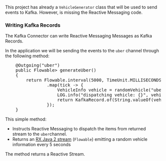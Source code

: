 This project has already a `VehicleGenerator` class that will be used to send events to Kafka. However, is missing the Reactive Messaging code.

### Writing Kafka Records

The Kafka Connector can write Reactive Messaging Messages as Kafka Records.

In the application we will be sending the events to the `uber` channel through the following method:

<pre class="file" data-filename="./src/main/resources/application.properties" data-target="append" data-marker="//TODO-publisher">
    @Outgoing("uber")
    public Flowable<KafkaRecord<String, String>> generateUber()
    {
        return Flowable.interval(5000, TimeUnit.MILLISECONDS)
                .map(tick -> {
                    VehicleInfo vehicle = randomVehicle("uber");
                    LOG.info("dispatching vehicle: {}", vehicle);
                    return KafkaRecord.of(String.valueOf(vehicle.getVehicleId()), Json.encode(vehicle));
                });
    }
</pre>
This simple method:

- Instructs Reactive Messaging to dispatch the items from returned stream to the `uber`channel.
- Returns an [RX Java 2 stream](https://github.com/ReactiveX/RxJava) (`Flowable`) emitting a random  vehicle information every 5 seconds

The method returns a Reactive Stream. 